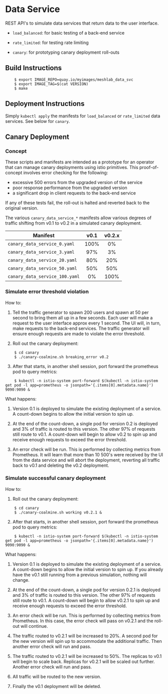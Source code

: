 # Data Service

REST API's to simulate data services that return data to the user interface.

* `load_balanced`: for basic testing of a back-end service

* `rate_limited`: for testing rate limiting

* `canary`: for prototyping canary deployment roll-outs

## Build Instructions

```
    $ export IMAGE_REPO=quay.io/myimages/meshlab_data_svc
    $ export IMAGE_TAG=$(cat VERSION)
    $ make
```

## Deployment Instructions

Simply `kubectl apply` the manifests for `load_balanced` or `rate_limited` data services.  See below for `canary`.

## Canary Deployment

### Concept

These scripts and manifests are intended as a prototype for an operator that can manage canary deployments using istio primitives.  This proof-of-concept involves error checking for the following:

* excessive 500 errors from the upgraded version of the service
* poor response performance from the upgraded version
* a significant drop in client requests to the back-end service

If any of these tests fail, the roll-out is halted and reverted back to the original version.

The various `canary_data_service_*` manifests allow various degrees of traffic shifting from v0.1 to v0.2 in a simulated canary deployment.

Manifest | v0.1 | v0.2.x
---|:---:|:---:
`canary_data_service_0.yaml` | 100% | 0%
`canary_data_service_3.yaml` | 97% | 3%
`canary_data_service_20.yaml` | 80% | 20%
`canary_data_service_50.yaml` | 50% | 50%
`canary_data_service_100.yaml` | 0% | 100%

### Simulate error threshold violation

How to:

1. Tell the traffic generator to spawn 200 users and spawn at 50 per second to bring them all up in a few seconds.  Each user will make a request to the user interface approx every 1 second.  The UI will, in turn, make requests to the back-end services.  The traffic generator will ensure enough requests are made to violate the error threshold.

2. Roll out the canary deployment:
```
    $ cd canary
    $ ./canary-coalmine.sh breaking_error v0.2
```

3. After that starts, in another shell session, port forward the prometheus pod to query metrics:
```
    $ kubectl -n istio-system port-forward $(kubectl -n istio-system get pod -l app=prometheus -o jsonpath='{.items[0].metadata.name}') 9090:9090 &
```

What happens:

1. Version 0.1 is deployed to simulate the existing deployment of a service.  A count-down begins to allow the initial version to spin up.

2. At the end of the count-down, a single pod for version 0.2 is deployed and 3% of traffic is routed to this version.  The other 97% of requests still route to v0.1.  A count-down will begin to allow v0.2 to spin up and receive enough requests to exceed the error threshold.

3. An error check will be run.  This is performed by collecting metrics from Prometheus.  It will learn that more than 10 500's were received by the UI from the data service and will abort the deployment, reverting all traffic back to v0.1 and deleting the v0.2 deployment.

### Simulate successful canary deployment

How to:

1. Roll out the canary deployment:
```
    $ cd canary
    $ ./canary-coalmine.sh working v0.2.1 &
```

2. After that starts, in another shell session, port forward the prometheus pod to query metrics:
```
    $ kubectl -n istio-system port-forward $(kubectl -n istio-system get pod -l app=prometheus -o jsonpath='{.items[0].metadata.name}') 9090:9090 &
```

What happens:

1. Version 0.1 is deployed to simulate the existing deployment of a service.  A count-down begins to allow the initial version to spin up.  If you already have the v0.1 still running from a previous simulation, nothing will change.

2. At the end of the count-down, a single pod for version 0.2.1 is deployed and 3% of traffic is routed to this version.  The other 97% of requests still route to v0.1.  A count-down will begin to allow v0.2.1 to spin up and receive enough requests to exceed the error threshold.

3. An error check will be run.  This is performed by collecting metrics from Prometheus.  In this case, the error check will pass on v0.2.1 and the roll-out will continue.

4. The traffic routed to v0.2.1 will be increased to 20%.  A second pod for the new version will spin up to accommodate the additional traffic.  Then another error check will run and pass.

5. The traffic routed to v0.2.1 will be increased to 50%.  The replicas to v0.1 will begin to scale back.  Replicas for v0.2.1 will be scaled out further.  Another error check will run and pass.

6. All traffic will be routed to the new version.

7. Finally the v0.1 deployment will be deleted.

